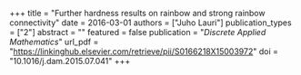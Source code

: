 +++
title = "Further hardness results on rainbow and strong rainbow connectivity"
date = 2016-03-01
authors = ["Juho Lauri"]
publication_types = ["2"]
abstract = ""
featured = false
publication = "*Discrete Applied Mathematics*"
url_pdf = "https://linkinghub.elsevier.com/retrieve/pii/S0166218X15003972"
doi = "10.1016/j.dam.2015.07.041"
+++

